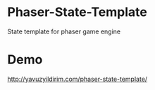 Phaser-State-Template
=====================

State template for phaser game engine

Demo
==
http://yavuzyildirim.com/phaser-state-template/
